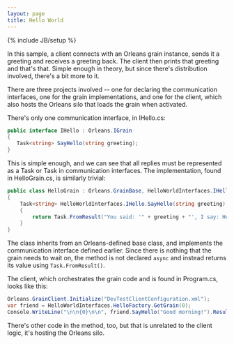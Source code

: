 ```yaml
---
layout: page
title: Hello World
---
```

{% include JB/setup %}

In this sample, a client connects with an Orleans grain instance, sends it a greeting and receives a greeting back. The client then prints that greeting and that's that. Simple enough in theory, but since there's distribution involved, there's a bit more to it.

There are three projects involved -- one for declaring the communication interfaces, one for the grain implementations, and one for the client, which also hosts the Orleans silo that loads the grain when activated.

There's only one communication interface, in IHello.cs:

``` csharp
public interface IHello : Orleans.IGrain
{
   Task<string> SayHello(string greeting);
}
```

This is simple enough, and we can see that all replies must be represented as a Task or Task<T> in communication interfaces. The implementation, found in HelloGrain.cs, is similarly trivial:

``` csharp
public class HelloGrain : Orleans.GrainBase, HelloWorldInterfaces.IHello
{
    Task<string> HelloWorldInterfaces.IHello.SayHello(string greeting)
    {
        return Task.FromResult("You said: '" + greeting + "', I say: Hello!");
    }
}
```

The class inherits from an Orleans-defined base class, and implements the communication interface defined earlier. Since there is nothing that the grain needs to wait on, the method is not declared `async` and instead returns its value using `Task.FromResult()`.

 The client, which orchestrates the grain code and is found in Program.cs, looks like this:

``` csharp
Orleans.GrainClient.Initialize("DevTestClientConfiguration.xml");
var friend = HelloWorldInterfaces.HelloFactory.GetGrain(0);
Console.WriteLine("\n\n{0}\n\n", friend.SayHello("Good morning!").Result);
```


There's other code in the method, too, but that is unrelated to the client logic, it's hosting the Orleans silo.


